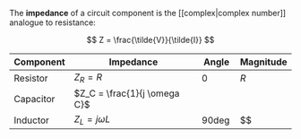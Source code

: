 The **impedance** of a circuit component is the [[complex|complex number]] analogue to resistance:

$$
Z = \frac{\tilde{V}}{\tilde{I}}
$$

|Component|Impedance|Angle|Magnitude|
|---------|---------|-----|----------|
|Resistor|$Z_R = R$|$0$|$R$|
|Capacitor|$Z_C = \frac{1}{j \omega C}$|
|Inductor|$Z_L = j \omega L$|$90\deg$|$$|